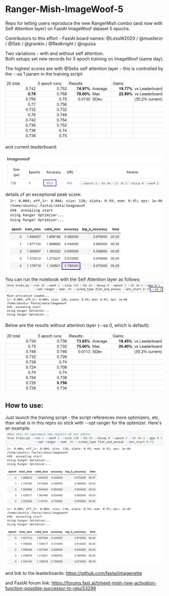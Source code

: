 # Ranger-Mish-ImageWoof-5
Repo for letting users reproduce the new RangerMish combo (and now with Self Attention layer) on FastAI ImageWoof dataset 5 epochs.

Contributors to this effort - FastAI board names:
@LessW2020 / @muellerzr / @Seb / @grankin / @Redknight / @oguiza

Two variations - with and without self attention.  
Both setups set new records for 5 epoch training on ImageWoof (same day).

The highest scores are with @Sebs self attention layer - this is controlled by the --sa 1 param in the training script:
![RangerMish SelfAttention Results](imagewoof-5-epoch-selfa-75.jpg)

and current leaderboard:

![ImageWoof Leaderboard Aug 28 19](Imagewoof-5-epoch-record-552.jpg)


details of an exceptional peak score:
![RangerMish SelfAttention Results](Imagewoof-78-selfatt-5-epoch.jpg)


You can run the notebook with the Self Attention layer as follows:
![Self Attention Usage](Imagewoof-use-sa-param.jpg)

Below are the results without attention layer (--sa 0, which is default).

![Ranger Mish Results](RangerMish-ImageWoof-5-Record-74.jpg)



## How to use:  
Just launch the training script - the script references more optimizers, etc. than what is in this repro so stick with --opt ranger for the optimizer.  Here's an example:
![How to use](how-to-use.jpg)

and link to the leaderboards:
https://github.com/fastai/imagenette

and FastAI forum link:
https://forums.fast.ai/t/meet-mish-new-activation-function-possible-successor-to-relu/53299



